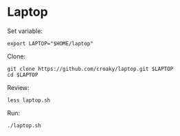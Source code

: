# Laptop

Set variable:

```
export LAPTOP="$HOME/laptop"
```

Clone:

```
git clone https://github.com/croaky/laptop.git $LAPTOP
cd $LAPTOP
```

Review:

```
less laptop.sh
```

Run:

```
./laptop.sh
```
